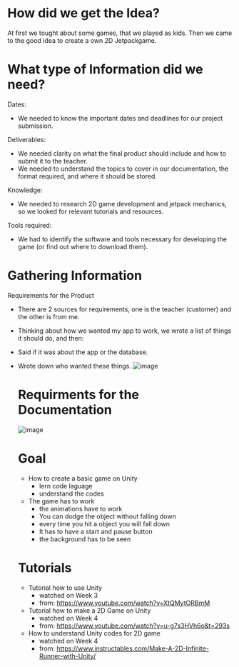 # How did we get the Idea?
At first we tought about some games, that we played as kids. Then we came to the good idea to create a own 2D Jetpackgame.

# What type of Information did we need?
Dates:
- We needed to know the important dates and deadlines for our project submission.

Deliverables:

- We needed clarity on what the final product should include and how to submit it to the teacher.
- We needed to understand the topics to cover in our documentation, the format required, and where it should be stored.

Knowledge:

- We needed to research 2D game development and jetpack mechanics, so we looked for relevant tutorials and resources.

Tools required:

- We had to identify the software and tools necessary for developing the game (or find out where to download them).

# Gathering Information
Requirements for the Product
- There are 2 sources for requirements, one is the teacher (customer) and the other is from me.
- Thinking about how we wanted my app to work, we wrote a list of things it should do, and then:
- Said if it was about the app or the database.
- Wrote down who wanted these things.
  ![image](https://github.com/user-attachments/assets/4b9ed1e9-e72e-4f30-857d-705491ce6fb1)

  # Requirments for the Documentation
  ![image](https://github.com/user-attachments/assets/f6c5466e-e99f-4bdc-aa54-bf86156266e4)

  # Goal
  - How to create a basic game on Unity
     - lern code laguage
     - understand the codes
  - The game has to work
     - the animations have to work
     - You can dodge the object without falling down
     - every time you hit a object you will fall down
     - It has to have a start and pause button
     - the background has to be seen 

  # Tutorials
  - Tutorial how to use Unity
     - watched on Week 3
     - from: https://www.youtube.com/watch?v=XtQMytORBmM
  - Tutorial how to make a 2D Game on Unity
     - watched on Week 4
     - from: https://www.youtube.com/watch?v=u-g7s3HVh6o&t=293s
  - How to understand Unity codes for 2D game
     - watched on Week 4
     - from: https://www.instructables.com/Make-A-2D-Infinite-Runner-with-Unity/
  
       
